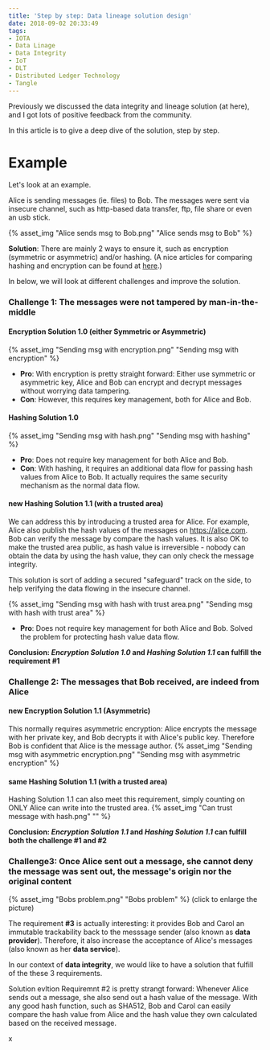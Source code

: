 ```yaml
---
title: 'Step by step: Data lineage solution design'
date: 2018-09-02 20:33:49
tags:
- IOTA
- Data Linage
- Data Integrity
- IoT
- DLT
- Distributed Ledger Technology
- Tangle
---
```

Previously we discussed the data integrity and lineage solution (at here), and I got lots of positive feedback from the community. 

In this article is to give a deep dive of the solution, step by step.

# Example 
Let's look at an example.

Alice is sending messages (ie. files) to Bob. The messages were sent via insecure channel, such as http-based data transfer, ftp, file share or even an usb stick.

{% asset_img "Alice sends msg to Bob.png" "Alice sends msg to Bob" %}


**Solution**: There are mainly 2 ways to ensure it, such as encryption (symmetric or asymmetric) and/or hashing. (A nice articles for comparing hashing and encryption can be found at [here](https://www.ssl2buy.com/wiki/difference-between-hashing-and-encryption).)

In below, we will look at different challenges and improve the solution.  

### Challenge 1: The messages were not tampered by man-in-the-middle
#### Encryption Solution 1.0 (either Symmetric or Asymmetric)
{% asset_img "Sending msg with encryption.png" "Sending msg with encryption" %}
- **Pro**: With encryption is pretty straight forward: Either use symmetric or asymmetric key, Alice and Bob can encrypt and decrypt messages without worrying data tampering. 
- **Con**: However, this requires key management, both for Alice and Bob.

#### Hashing Solution 1.0
{% asset_img "Sending msg with hash.png" "Sending msg with hashing" %}
- **Pro**: Does not require key management for both Alice and Bob.
- **Con**: With hashing, it requires an additional data flow for passing hash values from Alice to Bob. It actually requires the same security mechanism as the normal data flow. 

#### new Hashing Solution 1.1 (with a trusted area)
We can address this by introducing a trusted area for Alice. For example, Alice also publish the hash values of the messages on https://alice.com. Bob can verify the message by compare the hash values. It is also OK to make the trusted area public, as  hash value is irreversible - nobody can obtain the data by using the hash value, they can only check the message integrity. 

This solution is sort of adding a secured "safeguard" track on the side, to help verifying the data flowing in the insecure channel. 
 
{% asset_img "Sending msg with hash with trust area.png" "Sending msg with hash with trust area" %}
- **Pro**: Does not require key management for both Alice and Bob. Solved the problem for protecting hash value data flow.

**Conclusion: *Encryption Solution 1.0* and *Hashing Solution 1.1* can fulfill the requirement #1**

### Challenge 2: The messages that Bob received, are indeed from Alice
#### new Encryption Solution 1.1 (Asymmetric)  
This normally requires asymmetric encryption: Alice encrypts the message with her private key, and Bob decrypts it with Alice's public key.  Therefore Bob is confident that Alice is the message author. 
{% asset_img "Sending msg with asymmetric encryption.png" "Sending msg with asymmetric encryption" %}

#### same Hashing Solution 1.1 (with a trusted area)
Hashing Solution 1.1 can also meet this requirement, simply counting on ONLY Alice can write into the trusted area.
{% asset_img "Can trust message with hash.png" "" %}

**Conclusion: *Encryption Solution 1.1* and *Hashing Solution 1.1* can fulfill both the challenge #1 and #2**

### Challenge3: Once Alice sent out a message, she cannot deny the message was sent out, the message's origin nor the original content
 
{% asset_img "Bobs problem.png" "Bobs problem" %} 
(click to enlarge the picture)

The requirement **#3** is actually interesting: it provides Bob and Carol an immutable trackability back to the messsage sender (also known as **data provider**). Therefore, it also increase the acceptance of Alice's messages (also known as her **data service**). 

In our context of **data integrity**, we would like to have a solution that fulfill of the these 3 requirements. 

Solution evltion
Requiremnt #2 is pretty strangt forward: Whenever Alice sends out a message, she also send out a hash value of the message. With any good hash function, such as SHA512, Bob and Carol can easily compare the hash value from Alice and the hash value they own calculated based on the received message.

x